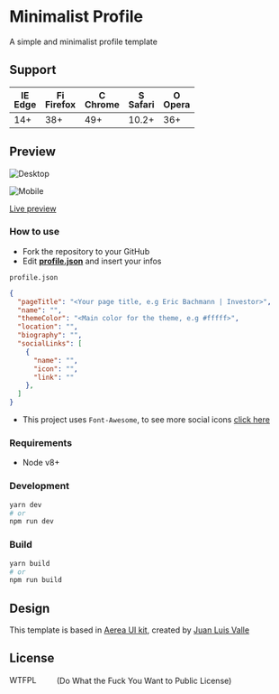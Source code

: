 # Minimalist Profile

A simple and minimalist profile template

## Support

| [<img src="https://raw.githubusercontent.com/godban/browsers-support-badges/master/src/images/edge.png" alt="IE / Edge" width="16px" height="16px" />](http://godban.github.io/browsers-support-badges/)</br>Edge | [<img src="https://raw.githubusercontent.com/godban/browsers-support-badges/master/src/images/firefox.png" alt="Firefox" width="16px" height="16px" />](http://godban.github.io/browsers-support-badges/)</br>Firefox | [<img src="https://raw.githubusercontent.com/godban/browsers-support-badges/master/src/images/chrome.png" alt="Chrome" width="16px" height="16px" />](http://godban.github.io/browsers-support-badges/)</br>Chrome | [<img src="https://raw.githubusercontent.com/godban/browsers-support-badges/master/src/images/safari.png" alt="Safari" width="16px" height="16px" />](http://godban.github.io/browsers-support-badges/)</br>Safari | [<img src="https://raw.githubusercontent.com/godban/browsers-support-badges/master/src/images/opera.png" alt="Opera" width="16px" height="16px" />](http://godban.github.io/browsers-support-badges/)</br>Opera |
| --------- | --------- | --------- | --------- | --------- |
| 14+ | 38+ | 49+ | 10.2+ | 36+

## Preview

![Desktop](https://github.com/vmarcosp/minimalist-profile/blob/master/screenshots/desktop.JPG)

![Mobile](https://github.com/vmarcosp/minimalist-profile/blob/master/screenshots/mobile.JPG)

[Live preview](https://minimalist-profile.netlify.com/)

### How to use

- Fork the repository to your GitHub
- Edit [**profile.json**](https://github.com/vmarcosp/minimalist-profile/blob/master/src/profile.json) and insert your infos

`profile.json`
```json
{
  "pageTitle": "<Your page title, e.g Eric Bachmann | Investor>",
  "name": "",
  "themeColor": "<Main color for the theme, e.g #fffff>",
  "location": "",
  "biography": "",
  "socialLinks": [
    {
      "name": "",
      "icon": "",
      "link": ""
    },
  ]
}
```
- This project uses `Font-Awesome`, to see more social icons [click here](https://fontawesome.com/v4.7.0/)



### Requirements

- Node v8+

### Development

```sh
yarn dev 
# or
npm run dev
```

### Build

```sh
yarn build
# or
npm run build
```

## Design
This template is based in [Aerea UI kit](https://www.behance.net/gallery/36601943/AEREA-FREE-UI-KIT), created by [Juan Luis Valle](http://juanluisvalle.com/)

## License
<a href="http://www.wtfpl.net/"><img
       src="http://www.wtfpl.net/wp-content/uploads/2012/12/wtfpl-badge-4.png"
       width="80" height="15" alt="WTFPL" /></a>  (Do What the Fuck You Want to Public License)
